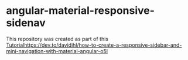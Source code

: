 # angular-material-responsive-sidenav
This repository was created as part of this [Tutorial](https://dev.to/davidihl/how-to-create-a-responsive-sidebar-and-mini-navigation-with-material-angular-o5l)https://dev.to/davidihl/how-to-create-a-responsive-sidebar-and-mini-navigation-with-material-angular-o5l
